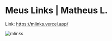 # Meus Links | Matheus L.

Link: https://mlinks.vercel.app/


![mlinks](https://user-images.githubusercontent.com/65515537/203554349-eea4410c-87be-467a-a379-aee7d65cde25.gif)



